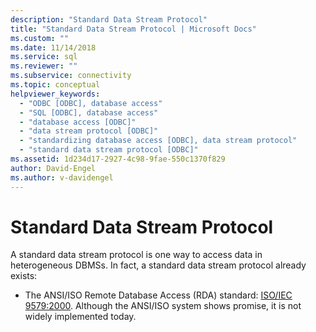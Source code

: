 ```yaml
---
description: "Standard Data Stream Protocol"
title: "Standard Data Stream Protocol | Microsoft Docs"
ms.custom: ""
ms.date: 11/14/2018
ms.service: sql
ms.reviewer: ""
ms.subservice: connectivity
ms.topic: conceptual
helpviewer_keywords: 
  - "ODBC [ODBC], database access"
  - "SQL [ODBC], database access"
  - "database access [ODBC]"
  - "data stream protocol [ODBC]"
  - "standardizing database access [ODBC], data stream protocol"
  - "standard data stream protocol [ODBC]"
ms.assetid: 1d234d17-2927-4c98-9fae-550c1370f829
author: David-Engel
ms.author: v-davidengel
---
```

# Standard Data Stream Protocol
A standard data stream protocol is one way to access data in heterogeneous DBMSs. In fact, a standard data stream protocol already exists:

- The ANSI/ISO Remote Database Access (RDA) standard: [ISO/IEC 9579:2000](https://www.iso.org/iso/catalogue_detail.htm?csnumber=30615). Although the ANSI/ISO system shows promise, it is not widely implemented today.
